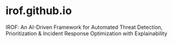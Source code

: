 # irof.github.io
IROF: An AI-Driven Framework for Automated Threat Detection, Prioritization &amp; Incident Response Optimization with Explainability
